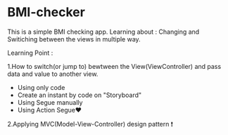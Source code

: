 # BMI-checker
This is a simple BMI checking app. Learning about : Changing and Switiching between the views in multiple way.

Learning Point :

1.How to switch(or jump to) bewtween the View(ViewController) and pass data and value to another view.
  - Using only code
  - Create an instant by code on "Storyboard"
  - Using Segue manually
  - Using Action Segue❤️
  
2.Applying MVC(Model-View-Controller) design pattern ❗️
